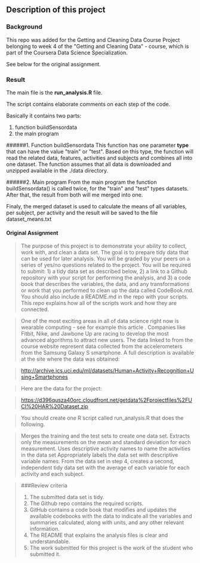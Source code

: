 ## Description of this project

### Background
This repo was added for the Getting and Cleaning Data Course Project belonging to week 4 of the "Getting and Cleaning Data" - course, which is part of the Coursera Data Science Specialization.

See below for the original assignment.

### Result
The main file is the **run_analysis.R** file.

The script contains elaborate comments on each step of the code.

Basically it contains two parts:

1. function buildSensordata
2. the main program

######1. Function buildSensordata
This function has one parameter **type** that can have the value "train" or "test".
Based on this type, the function will read the related data, features, activities and subjects and combines all into one dataset.
The function assumes that all data is downloaded and unzipped available in the ./data directory.

######2. Main program
From the main program the function buildSensordata() is called twice, for the "train" and "test" types datasets.
After that, the result from both will me merged into one.

Finaly, the merged dataset is used to calculate the means of all variables, per subject, per activity and the result will be saved to the file dataset_means.txt

#### Original Assignment
>The purpose of this project is to demonstrate your ability to collect, work with, and clean a data set. The goal is to prepare tidy data that can be used for later analysis. You will be graded by your peers on a series of yes/no questions related to the project. You will be required to submit: 1) a tidy data set as described below, 2) a link to a Github repository with your script for performing the analysis, and 3) a code book that describes the variables, the data, and any transformations or work that you performed to clean up the data called CodeBook.md. You should also include a README.md in the repo with your scripts. This repo explains how all of the scripts work and how they are connected.

>One of the most exciting areas in all of data science right now is wearable computing - see for example this article . Companies like Fitbit, Nike, and Jawbone Up are racing to develop the most advanced algorithms to attract new users. The data linked to from the course website represent data collected from the accelerometers from the Samsung Galaxy S smartphone. A full description is available at the site where the data was obtained:

>http://archive.ics.uci.edu/ml/datasets/Human+Activity+Recognition+Using+Smartphones

>Here are the data for the project:

>https://d396qusza40orc.cloudfront.net/getdata%2Fprojectfiles%2FUCI%20HAR%20Dataset.zip

>You should create one R script called run_analysis.R that does the following.

>Merges the training and the test sets to create one data set.
Extracts only the measurements on the mean and standard deviation for each measurement.
Uses descriptive activity names to name the activities in the data set
Appropriately labels the data set with descriptive variable names.
From the data set in step 4, creates a second, independent tidy data set with the average of each variable for each activity and each subject.

>###Review criteria
>1. The submitted data set is tidy.
>2. The Github repo contains the required scripts.
>3. GitHub contains a code book that modifies and updates the available codebooks with the data to indicate all the variables and summaries calculated, along with units, and any other relevant information.
>4. The README that explains the analysis files is clear and understandable.
>5. The work submitted for this project is the work of the student who submitted it.


